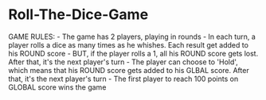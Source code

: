 # Roll-The-Dice-Game
GAME RULES:  - The game has 2 players, playing in rounds - In each turn, a player rolls a dice as many times as he whishes. Each result get added to his ROUND score - BUT, if the player rolls a 1, all his ROUND score gets lost. After that, it's the next player's turn - The player can choose to 'Hold', which means that his ROUND score gets added to his GLBAL score. After that, it's the next player's turn - The first player to reach 100 points on GLOBAL score wins the game  
